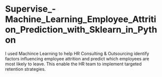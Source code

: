# Supervise_-Machine_Learning_Employee_Attrition_Prediction_with_Sklearn_in_Python
I used Machince Learning to help HR Consulting &amp; Outsourcing identify factors influencing employee attrition and predict which employees are most likely to leave. This enable the HR team to implement targeted retention strategies.
